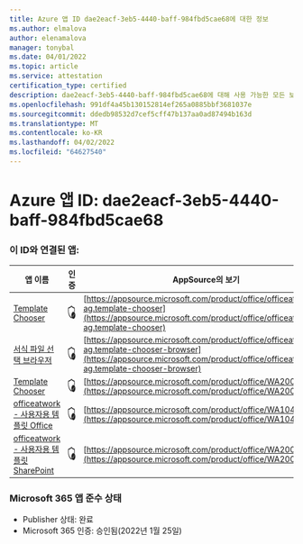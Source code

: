 ```yaml
---
title: Azure 앱 ID dae2eacf-3eb5-4440-baff-984fbd5cae68에 대한 정보
ms.author: elmalova
author: elenamalova
manager: tonybal
ms.date: 04/01/2022
ms.topic: article
ms.service: attestation
certification_type: certified
description: dae2eacf-3eb5-4440-baff-984fbd5cae68에 대해 사용 가능한 모든 보안 및 규정 준수 정보입니다.
ms.openlocfilehash: 991df4a45b130152814ef265a0885bbf3681037e
ms.sourcegitcommit: ddedb98532d7cef5cff47b137aa0ad87494b163d
ms.translationtype: MT
ms.contentlocale: ko-KR
ms.lasthandoff: 04/02/2022
ms.locfileid: "64627540"
---
```

# <a name="azure-app-id-dae2eacf-3eb5-4440-baff-984fbd5cae68"></a>Azure 앱 ID: dae2eacf-3eb5-4440-baff-984fbd5cae68


### <a name="apps-associated-with-this-id"></a>이 ID와 연결된 앱:
| **앱 이름** | **인증** | **AppSource의 보기** |
|--------------|---------------|-----------------------|
| [Template Chooser](../forward/officeatwork-ag.template-chooser.md) | <img alt="Certified application badge" src="../media/certified-badge.png" height="25" width="25" /> | [https://appsource.microsoft.com/product/office/officeatwork-ag.template-chooser](https://appsource.microsoft.com/product/office/officeatwork-ag.template-chooser) |
| [서식 파일 선택 브라우저](../forward/officeatwork-ag.template-chooser-browser.md) | <img alt="Certified application badge" src="../media/certified-badge.png" height="25" width="25" /> | [https://appsource.microsoft.com/product/office/officeatwork-ag.template-chooser-browser](https://appsource.microsoft.com/product/office/officeatwork-ag.template-chooser-browser) |
| [Template Chooser](../forward/WA200000110.md) | <img alt="Certified application badge" src="../media/certified-badge.png" height="25" width="25" /> | [https://appsource.microsoft.com/product/office/WA200000110](https://appsource.microsoft.com/product/office/WA200000110) |
| [officeatwork - 사용자용 템플릿 Office](../forward/WA104380050.md) | <img alt="Certified application badge" src="../media/certified-badge.png" height="25" width="25" /> | [https://appsource.microsoft.com/product/office/WA104380050](https://appsource.microsoft.com/product/office/WA104380050) |
| [officeatwork - 사용자용 템플릿 SharePoint](../forward/WA200001923.md) | <img alt="Certified application badge" src="../media/certified-badge.png" height="25" width="25" /> | [https://appsource.microsoft.com/product/office/WA200001923](https://appsource.microsoft.com/product/office/WA200001923) |

### <a name="microsoft-365-app-compliance-status"></a>Microsoft 365 앱 준수 상태
- Publisher 상태: 완료
- Microsoft 365 인증: 승인됨(2022년 1월 25일)
